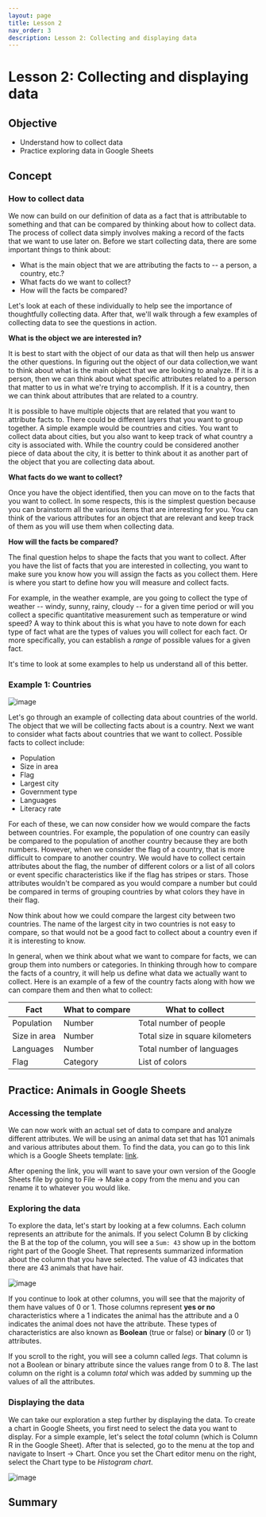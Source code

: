 ```yaml
---
layout: page
title: Lesson 2
nav_order: 3
description: Lesson 2: Collecting and displaying data
---
```

# Lesson 2: Collecting and displaying data

## Objective

- Understand how to collect data
- Practice exploring data in Google Sheets 

## Concept

### How to collect data
We now can build on our definition of data as a fact that is attributable to something and that can be compared by thinking about how to collect data.  The process of collect data simply involves making a record of the facts that we want to use later on.  Before we start collecting data, there are some important things to think about:

- What is the main object that we are attributing the facts to -- a person, a country, etc.?
- What facts do we want to collect?
- How will the facts be compared?

Let's look at each of these individually to help see the importance of thoughtfully collecting data.  After that, we'll walk through a few examples of collecting data to see the questions in action.

**What is the object we are interested in?**

It is best to start with the object of our data as that will then help us answer the other questions.  In figuring out the object of our data collection,we want to think about what is the main object that we are looking to analyze.  If it is a person, then we can think about what specific attributes related to a person that matter to us in what we're trying to accomplish.  If it is a country, then we can think about attributes that are related to a country.  

It is possible to have multiple objects that are related that you want to attribute facts to.  There could be different layers that you want to group together.  A simple example would be countries and cities.  You want to collect data about cities, but you also want to keep track of what country a city is associated with.  While the country could be considered another piece of data about the city, it is better to think about it as another part of the object that you are collecting data about.

**What facts do we want to collect?**

Once you have the object identified, then you can move on to the facts that you want to collect.  In some respects, this is the simplest question because you can brainstorm all the various items that are interesting for you.  You can think of the various attributes for an object that are relevant and keep track of them as you will use them when collecting data.

**How will the facts be compared?**

The final question helps to shape the facts that you want to collect.  After you have the list of facts that you are interested in collecting, you want to make sure you know how you will assign the facts as you collect them.  Here is where you start to define how you will measure and collect facts.

For example, in the weather example, are you going to collect the type of weather -- windy, sunny, rainy, cloudy -- for a given time period or will you collect a specific quantitative measurement such as temperature or wind speed?  A way to think about this is what you have to note down for each type of fact what are the types of values you will collect for each fact.  Or more specifically, you can establish a *range* of possible values for a given fact. 

It's time to look at some examples to help us understand all of this better.

### Example 1: Countries

![image](images/02-world_map.png)

Let's go through an example of collecting data about countries of the world.  The object that we will be collecting facts about is a country.  Next we want to consider what facts about countries that we want to collect.  Possible facts to collect include:

- Population
- Size in area
- Flag
- Largest city
- Government type
- Languages
- Literacy rate

For each of these, we can now consider how we would compare the facts between countries.  For example, the population of one country can easily be compared to the population of another country because they are both numbers.  However, when we consider the flag of a country, that is more difficult to compare to another country.  We would have to collect certain attributes about the flag, the number of different colors or a list of all colors or event specific characteristics like if the flag has stripes or stars.  Those attributes wouldn't be compared as you would compare a number but could be compared in terms of grouping countries by what colors they have in their flag.

Now think about how we could compare the largest city between two countries.  The name of the largest city in two countries is not easy to compare, so that would not be a good fact to collect about a country even if it is interesting to know.  

In general, when we think about what we want to compare for facts, we can group them into numbers or categories.  In thinking through how to compare the facts of a country, it will help us define what data we actually want to collect.  Here is an example of a few of the country facts along with how we can compare them and then what to collect:

| Fact | What to compare | What to collect | 
| ---- | -------------- | --------------- |
| Population | Number | Total number of people  |
| Size in area | Number | Total size in square kilometers |
| Languages | Number | Total number of languages |
| Flag | Category | List of colors |

## Practice: Animals in Google Sheets

### Accessing the template

We can now work with an actual set of data to compare and analyze different attributes.  We will be using an animal data set that has 101 animals and various attributes about them.  To find the data, you can go to this link which is a Google Sheets template: [link](https://docs.google.com/spreadsheets/d/1asDk3ut3HyWBDQPqMfdh1lQ7scmwQM1stqaSRJd1EuY/edit?usp=sharing).

After opening the link, you will want to save your own version of the Google Sheets file by going to File -> Make a copy from the menu and you can rename it to whatever you would like.

### Exploring the data

To explore the data, let's start by looking at a few columns.  Each column represents an attribute for the animals.  If you select Column B by clicking the B at the top of the column, you will see a `Sum: 43` show up in the bottom right part of the Google Sheet.  That represents summarized information about the column that you have selected.  The value of 43 indicates that there are 43 animals that have hair. 

![image](images/02-gsheet_columnb.png)

If you continue to look at other columns, you will see that the majority of them have values of 0 or 1.  Those columns represent **yes or no** characteristics where a 1 indicates the animal has the attribute and a 0 indicates the animal does not have the attribute.  These types of characteristics are also known as **Boolean** (true or false) or **binary** (0 or 1) attributes.

If you scroll to the right, you will see a column called *legs*. That column is not a Boolean or binary attribute since the values range from 0 to 8.  The last column on the right is a column *total* which was added by summing up the values of all the attributes.  

### Displaying the data

We can take our exploration a step further by displaying the data. To create a chart in Google Sheets, you first need to select the data you want to display. For a simple example, let's select the *total* column (which is Column R in the Google Sheet).  After that is selected, go to the menu at the top and navigate to Insert -> Chart.  Once you set the Chart editor menu on the right, select the Chart type to be *Histogram chart*.

![image](images/02-gsheet_chart.png)

## Summary
